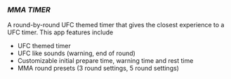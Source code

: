 ### ***MMA TIMER***
A round-by-round UFC themed timer that gives the closest experience to a UFC timer.
This app features include
* UFC themed timer
* UFC like sounds (warning, end of round)
* Customizable initial prepare time, warning time and rest time
* MMA round presets (3 round settings, 5 round settings)



